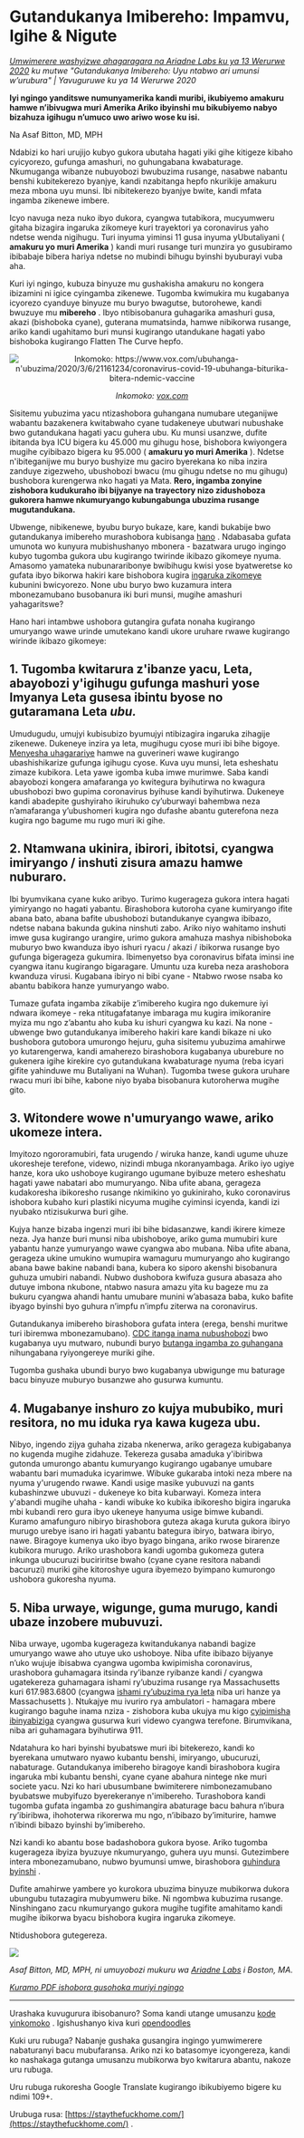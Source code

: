 # Gutandukanya Imibereho: Impamvu, Igihe & Nigute

_[Umwimerere washyizwe ahagaragara na Ariadne Labs ku ya 13 Werurwe 2020](https://www.ariadnelabs.org/resources/articles/news/social-distancing-this-is-not-a-snow-day) ku mutwe "Gutandukanya Imibereho: Uyu ntabwo ari umunsi w’urubura" | Yavuguruwe ku ya 14 Werurwe 2020_

**Iyi ngingo yanditswe numunyamerika kandi muribi, ikubiyemo amakuru hamwe n’ibivugwa muri Amerika Ariko ibyinshi mu bikubiyemo nabyo bizahuza igihugu n’umuco uwo ariwo wose ku isi.**

Na Asaf Bitton, MD, MPH

Ndabizi ko hari urujijo kubyo gukora ubutaha hagati yiki gihe kitigeze kibaho cyicyorezo, gufunga amashuri, no guhungabana kwabaturage. Nkumuganga wibanze nubuyobozi bwubuzima rusange, nasabwe nabantu benshi kubitekerezo byanjye, kandi nzabitanga hepfo nkurikije amakuru meza mbona uyu munsi. Ibi nibitekerezo byanjye bwite, kandi mfata ingamba zikenewe imbere.

Icyo navuga neza nuko ibyo dukora, cyangwa tutabikora, mucyumweru gitaha bizagira ingaruka zikomeye kuri trayektori ya coronavirus yaho ndetse wenda nigihugu. Turi inyuma yiminsi 11 gusa inyuma yUbutaliyani ( **amakuru yo muri Amerika** ) kandi muri rusange turi munzira yo gusubiramo ibibabaje bibera hariya ndetse no mubindi bihugu byinshi byuburayi vuba aha.

Kuri iyi ngingo, kubuza binyuze mu gushakisha amakuru no kongera ibizamini ni igice cyingamba zikenewe. Tugomba kwimukira mu kugabanya icyorezo cyanduye binyuze mu buryo bwagutse, butorohewe, kandi bwuzuye mu **mibereho** . Ibyo ntibisobanura guhagarika amashuri gusa, akazi (bishoboka cyane), guterana mumatsinda, hamwe nibikorwa rusange, ariko kandi ugahitamo buri munsi kugirango utandukane hagati yabo bishoboka kugirango Flatten The Curve hepfo.

<center><img src="/graph.jpeg" alt="Inkomoko: https://www.vox.com/ubuhanga-n'ubuzima/2020/3/6/21161234/coronavirus-covid-19-ubuhanga-biturika-bitera-ndemic-vaccine"><p><em>Inkomoko: <a href="https://www.vox.com/science-and-health/2020/3/6/21161234/coronavirus-covid-19-science-outbreak-ends-endemic-vaccine">vox.com</a></em></p></center>

Sisitemu yubuzima yacu ntizashobora guhangana numubare uteganijwe wabantu bazakenera kwitabwaho cyane tudakeneye ubutwari nubushake bwo gutandukana hagati yacu guhera ubu. Ku munsi usanzwe, dufite ibitanda bya ICU bigera ku 45.000 mu gihugu hose, bishobora kwiyongera mugihe cyibibazo bigera ku 95.000 ( **amakuru yo muri Amerika** ). Ndetse n'ibiteganijwe mu buryo bushyize mu gaciro byerekana ko niba inzira zanduye zigezweho, ubushobozi bwacu (mu gihugu ndetse no mu gihugu) bushobora kurengerwa nko hagati ya Mata. **Rero, ingamba zonyine zishobora kudukuraho ibi bijyanye na trayectory nizo zidushoboza gukorera hamwe nkumuryango kubungabunga ubuzima rusange mugutandukana.**

Ubwenge, nibikenewe, byubu buryo bukaze, kare, kandi bukabije bwo gutandukanya imibereho murashobora kubisanga [hano](https://www.nytimes.com/interactive/2020/03/13/opinion/coronavirus-trump-response.html?action=click&module=Opinion&pgtype=Homepage--) . Ndabasaba gufata umunota wo kunyura mubishushanyo mbonera - bazatwara urugo ingingo kubyo tugomba gukora ubu kugirango twirinde ikibazo gikomeye nyuma. Amasomo yamateka nubunararibonye bwibihugu kwisi yose byatweretse ko gufata ibyo bikorwa hakiri kare bishobora kugira [ingaruka zikomeye](https://bmcpublichealth.biomedcentral.com/articles/10.1186/s12889-018-5446-1) kubunini bwicyorezo. None ubu buryo bwo kuzamura intera mbonezamubano busobanura iki buri munsi, mugihe amashuri yahagaritswe?

Hano hari intambwe ushobora gutangira gufata nonaha kugirango umuryango wawe urinde umutekano kandi ukore uruhare rwawe kugirango wirinde ikibazo gikomeye:

## 1\. Tugomba kwitarura z'ibanze yacu, Leta, abayobozi y'igihugu gufunga mashuri yose Imyanya Leta gusesa ibintu byose no gutaramana Leta _ubu._

Umudugudu, umujyi kubisubizo byumujyi ntibizagira ingaruka zihagije zikenewe. Dukeneye inzira ya leta, mugihugu cyose muri ibi bihe bigoye. [Menyesha uhagarariye](https://www.house.gov/representatives/find-your-representative) hamwe na guverineri wawe kugirango ubashishikarize gufunga igihugu cyose. Kuva uyu munsi, leta esheshatu zimaze kubikora. Leta yawe igomba kuba imwe murimwe. Saba kandi abayobozi kongera amafaranga yo kwitegura byihutirwa no kwagura ubushobozi bwo gupima coronavirus byihuse kandi byihutirwa. Dukeneye kandi abadepite gushyiraho ikiruhuko cy’uburwayi bahembwa neza n’amafaranga y’ubushomeri kugira ngo dufashe abantu guterefona neza kugira ngo bagume mu rugo muri iki gihe.

## 2\. Ntamwana ukinira, ibirori, ibitotsi, cyangwa imiryango / inshuti zisura amazu hamwe nuburaro.

Ibi byumvikana cyane kuko aribyo. Turimo kugerageza gukora intera hagati yimiryango no hagati yabantu. Birashobora kutoroha cyane kumiryango ifite abana bato, abana bafite ubushobozi butandukanye cyangwa ibibazo, ndetse nabana bakunda gukina ninshuti zabo. Ariko niyo wahitamo inshuti imwe gusa kugirango urangire, urimo gukora amahuza mashya nibishoboka muburyo bwo kwanduza ibyo ishuri ryacu / akazi / ibikorwa rusange byo gufunga bigerageza gukumira. Ibimenyetso bya coronavirus bifata iminsi ine cyangwa itanu kugirango bigaragare. Umuntu uza kureba neza arashobora kwanduza virusi. Kugabana ibiryo ni bibi cyane - Ntabwo rwose nsaba ko abantu babikora hanze yumuryango wabo.

Tumaze gufata ingamba zikabije z’imibereho kugira ngo dukemure iyi ndwara ikomeye - reka ntitugafatanye imbaraga mu kugira imikoranire myiza mu ngo z’abantu aho kuba ku ishuri cyangwa ku kazi. Na none - ubwenge bwo gutandukanya imibereho hakiri kare kandi bikaze ni uko bushobora gutobora umurongo hejuru, guha sisitemu yubuzima amahirwe yo kutarengerwa, kandi amaherezo birashobora kugabanya uburebure no gukenera igihe kirekire cyo gutandukana kwabaturage nyuma (reba icyari gifite yahinduwe mu Butaliyani na Wuhan). Tugomba twese gukora uruhare rwacu muri ibi bihe, kabone niyo byaba bisobanura kutoroherwa mugihe gito.

## 3\. Witondere wowe n'umuryango wawe, ariko ukomeze intera.

Imyitozo ngororamubiri, fata urugendo / wiruka hanze, kandi ugume uhuze ukoresheje terefone, videwo, nizindi mbuga nkoranyambaga. Ariko iyo ugiye hanze, kora uko ushoboye kugirango ugumane byibuze metero esheshatu hagati yawe nabatari abo mumuryango. Niba ufite abana, gerageza kudakoresha ibikoresho rusange nkimikino yo gukiniraho, kuko coronavirus ishobora kubaho kuri plastiki nicyuma mugihe cyiminsi icyenda, kandi izi nyubako ntizisukurwa buri gihe.

Kujya hanze bizaba ingenzi muri ibi bihe bidasanzwe, kandi ikirere kimeze neza. Jya hanze buri munsi niba ubishoboye, ariko guma mumubiri kure yabantu hanze yumuryango wawe cyangwa abo mubana. Niba ufite abana, gerageza ukine umukino wumupira wamaguru mumuryango aho kugirango abana bawe bakine nabandi bana, kubera ko siporo akenshi bisobanura guhuza umubiri nabandi. Nubwo dushobora kwifuza gusura abasaza aho dutuye imbona nkubone, ntabwo nasura amazu yita ku bageze mu za bukuru cyangwa ahandi hantu umubare munini w’abasaza baba, kuko bafite ibyago byinshi byo guhura n’impfu n’impfu ziterwa na coronavirus.

Gutandukanya imibereho birashobora gufata intera (erega, benshi muritwe turi ibiremwa mbonezamubano). [CDC itanga inama nubushobozi](https://www.cdc.gov/coronavirus/2019-ncov/about/coping.html) bwo kugabanya uyu mutwaro, nubundi buryo [butanga ingamba zo guhangana](https://www.verywellmind.com/managing-coronavirus-anxiety-4798909) nihungabana ryiyongereye muriki gihe.

Tugomba gushaka ubundi buryo bwo kugabanya ubwigunge mu baturage bacu binyuze muburyo busanzwe aho gusurwa kumuntu.

## 4\. Mugabanye inshuro zo kujya mububiko, muri resitora, no mu iduka rya kawa kugeza ubu.

Nibyo, ingendo zijya guhaha zizaba nkenerwa, ariko gerageza kubigabanya no kugenda mugihe zidahuze. Tekereza gusaba amaduka y'ibiribwa gutonda umurongo abantu kumuryango kugirango ugabanye umubare wabantu bari mumaduka icyarimwe. Wibuke gukaraba intoki neza mbere na nyuma y'urugendo rwawe. Kandi usige masike yubuvuzi na gants kubashinzwe ubuvuzi - dukeneye ko bita kubarwayi. Komeza intera y'abandi mugihe uhaha - kandi wibuke ko kubika ibikoresho bigira ingaruka mbi kubandi rero gura ibyo ukeneye hanyuma usige bimwe kubandi. Kuramo amafunguro nibiryo birashobora guteza akaga kuruta gukora ibiryo murugo urebye isano iri hagati yabantu bategura ibiryo, batwara ibiryo, nawe. Biragoye kumenya uko ibyo byago bingana, ariko rwose birarenze kubikora murugo. Ariko urashobora kandi ugomba gukomeza gutera inkunga ubucuruzi buciriritse bwaho (cyane cyane resitora nabandi bacuruzi) muriki gihe kitoroshye ugura ibyemezo byimpano kumurongo ushobora gukoresha nyuma.

## 5\. Niba urwaye, wigunge, guma murugo, kandi ubaze inzobere mubuvuzi.

Niba urwaye, ugomba kugerageza kwitandukanya nabandi bagize umuryango wawe aho utuye uko ushoboye. Niba ufite ibibazo bijyanye n’uko wujuje ibisabwa cyangwa ugomba kwipimisha coronavirus, urashobora guhamagara itsinda ry’ibanze ryibanze kandi / cyangwa ugatekereza guhamagara ishami ry’ubuzima rusange rya Massachusetts kuri 617.983.6800 (cyangwa [ishami ry’ubuzima rya leta](https://www.cdc.gov/coronavirus/2019-ncov/downloads/Phone-Numbers_State-and-Local-Health-Departments.pdf) niba uri hanze ya Massachusetts ). Ntukajye mu ivuriro rya ambulatori - hamagara mbere kugirango baguhe inama nziza - zishobora kuba ukujya mu kigo [cyipimisha ibinyabiziga](https://www.theverge.com/2020/3/11/21174880/coronavirus-testing-drive-thru-colorado-connecticut-washington) cyangwa gusurwa kuri videwo cyangwa terefone. Birumvikana, niba ari guhamagara byihutirwa 911.

Ndatahura ko hari byinshi byubatswe muri ibi bitekerezo, kandi ko byerekana umutwaro nyawo kubantu benshi, imiryango, ubucuruzi, nabaturage. Gutandukanya imibereho biragoye kandi birashobora kugira ingaruka mbi kubantu benshi, cyane cyane abahura nintege nke muri societe yacu. Nzi ko hari ubusumbane bwimiterere nimbonezamubano byubatswe mubyifuzo byerekeranye n'imibereho. Turashobora kandi tugomba gufata ingamba zo gushimangira abaturage bacu bahura n’ibura ry’ibiribwa, ihohoterwa rikorerwa mu ngo, n’ibibazo by’imiturire, hamwe n’ibindi bibazo byinshi by’imibereho.

Nzi kandi ko abantu bose badashobora gukora byose. Ariko tugomba kugerageza ibyiza byuzuye nkumuryango, guhera uyu munsi. Gutezimbere intera mbonezamubano, nubwo byumunsi umwe, birashobora [guhindura byinshi](https://www.ncbi.nlm.nih.gov/pubmed/19400970/) .

Dufite amahirwe yambere yo kurokora ubuzima binyuze mubikorwa dukora ubungubu tutazagira mubyumweru bike. Ni ngombwa kubuzima rusange. Ninshingano zacu nkumuryango gukora mugihe tugifite amahitamo kandi mugihe ibikorwa byacu bishobora kugira ingaruka zikomeye.

Ntidushobora gutegereza.

![](/signature.png)

_Asaf Bitton, MD, MPH, ni umuyobozi mukuru wa [Ariadne Labs](https://www.ariadnelabs.org) i Boston, MA._

_[Kuramo PDF ishobora gusohoka muriyi ngingo](https://www.ariadnelabs.org/wp-content/uploads/sites/2/2020/03/Social-Distancing-This-is-Not-a-Snow-Day-Bitton.pdf)_

---

Urashaka kuvugurura ibisobanuro? Soma kandi utange umusanzu [kode yinkomoko](https://github.com/vvo/istayhome.info) . Igishushanyo kiva kuri [opendoodles](https://generator.opendoodles.com/)

Kuki uru rubuga? Nabanje gushaka gusangira ingingo yumwimerere nabaturanyi bacu mubufaransa. Ariko nzi ko batasomye icyongereza, kandi ko nashakaga gutanga umusanzu mubikorwa byo kwitarura abantu, nakoze uru rubuga.

Uru rubuga rukoresha Google Translate kugirango ibikubiyemo bigere ku ndimi 109+.

Urubuga rusa: [https://staythefuckhome.com/](https://staythefuckhome.com/) .